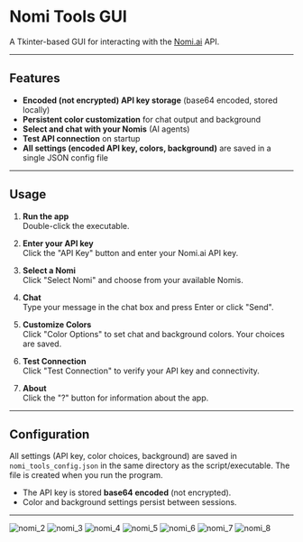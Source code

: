# Nomi Tools GUI

A Tkinter-based GUI for interacting with the [Nomi.ai](https://nomi.ai) API.

---

## Features

- **Encoded (not encrypted) API key storage** (base64 encoded, stored locally)
- **Persistent color customization** for chat output and background
- **Select and chat with your Nomis** (AI agents)
- **Test API connection** on startup
- **All settings (encoded API key, colors, background)** are saved in a single JSON config file

---

## Usage

1. **Run the app**  
   Double-click the executable.

2. **Enter your API key**  
   Click the "API Key" button and enter your Nomi.ai API key.

3. **Select a Nomi**  
   Click "Select Nomi" and choose from your available Nomis.

4. **Chat**  
   Type your message in the chat box and press Enter or click "Send".

5. **Customize Colors**  
   Click "Color Options" to set chat and background colors. Your choices are saved.

6. **Test Connection**  
   Click "Test Connection" to verify your API key and connectivity.

7. **About**  
   Click the "?" button for information about the app.

---

## Configuration

All settings (API key, color choices, background) are saved in `nomi_tools_config.json` in the same directory as the script/executable.
The file is created when you run the program.

- The API key is stored **base64 encoded** (not encrypted).
- Color and background settings persist between sessions.

---
![nomi_2](https://github.com/user-attachments/assets/a3cc44cd-7531-43bf-9bfb-667953512a02)
![nomi_3](https://github.com/user-attachments/assets/59136ebe-8de7-41b3-97ed-d0413384bf79)
![nomi_4](https://github.com/user-attachments/assets/6d43b3cf-7ec1-4b8a-be14-652b2388bc80)
![nomi_5](https://github.com/user-attachments/assets/6b78bc09-2d3e-48fb-b037-a853dc16efe5)
![nomi_6](https://github.com/user-attachments/assets/d8f80f1f-34e9-439d-9cbd-d5e63e917f69)
![nomi_7](https://github.com/user-attachments/assets/adc63301-7af1-4d63-ac1d-0eed925e033d)
![nomi_8](https://github.com/user-attachments/assets/7490d047-bd93-4233-866e-f65ccd908831)


